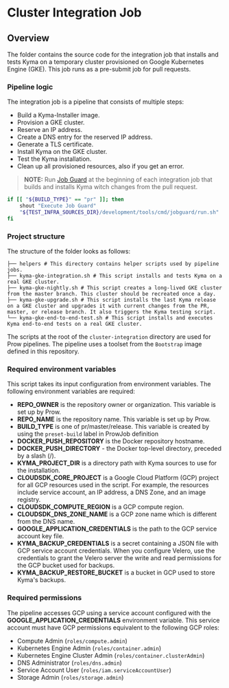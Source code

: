 # Cluster Integration Job

## Overview

The folder contains the source code for the integration job that installs and tests Kyma on a temporary cluster provisioned on Google Kubernetes Engine (GKE).
This job runs as a pre-submit job for pull requests.

### Pipeline logic

The integration job is a pipeline that consists of multiple steps:
- Build a Kyma-Installer image.
- Provision a GKE cluster.
- Reserve an IP address.
- Create a DNS entry for the reserved IP address.
- Generate a TLS certificate.
- Install Kyma on the GKE cluster.
- Test the Kyma installation.
- Clean up all provisioned resources, also if you get an error.

> **NOTE:** Run [Job Guard](./../../../development/tools/cmd/jobguard/README.md) at the beginning of each integration job that builds and installs Kyma witch changes from the pull request.
  ```bash
  if [[ "${BUILD_TYPE}" == "pr" ]]; then
      shout "Execute Job Guard"
      "${TEST_INFRA_SOURCES_DIR}/development/tools/cmd/jobguard/run.sh"
  fi
  ```   

### Project structure

The structure of the folder looks as follows:

``` 
├── helpers # This directory contains helper scripts used by pipeline jobs.
├── kyma-gke-integration.sh # This script installs and tests Kyma on a real GKE cluster.
├── kyma-gke-nightly.sh # This script creates a long-lived GKE cluster from the master branch. This cluster should be recreated once a day. 
├── kyma-gke-upgrade.sh # This script installs the last Kyma release on a GKE cluster and upgrades it with current changes from the PR, master, or release branch. It also triggers the Kyma testing script. 
└── kyma-gke-end-to-end-test.sh # This script installs and executes Kyma end-to-end tests on a real GKE cluster.
```

The scripts at the root of the `cluster-integration` directory are used for Prow pipelines. The pipeline uses a toolset from the `Bootstrap` image defined in this repository.

### Required environment variables

This script takes its input configuration from environment variables.
The following environment variables are required:

- **REPO_OWNER** is the repository owner or organization. This variable is set up by Prow.
- **REPO_NAME** is the repository name. This variable is set up by Prow.
- **BUILD_TYPE** is one of pr/master/release. This variable is created by using the `preset-build` label in ProwJob definition
- **DOCKER_PUSH_REPOSITORY** is the Docker repository hostname.
- **DOCKER_PUSH_DIRECTORY** - the Docker top-level directory, preceded by a slash (/).
- **KYMA_PROJECT_DIR** is a directory path with Kyma sources to use for the installation.
- **CLOUDSDK_CORE_PROJECT** is a Google Cloud Platform (GCP) project for all GCP resources used in the script. For example, the resources include service account, an IP address, a DNS Zone, and an image registry.
- **CLOUDSDK_COMPUTE_REGION** is a GCP compute region.
- **CLOUDSDK_DNS_ZONE_NAME** is a GCP zone name which is different from the DNS name.
- **GOOGLE_APPLICATION_CREDENTIALS** is the path to the GCP service account key file.
- **KYMA_BACKUP_CREDENTIALS** is a secret containing a JSON file with GCP service account credentials. When you configure Velero, use the credentials to grant the Velero server the write and read permissions for the GCP bucket used for backups.
- **KYMA_BACKUP_RESTORE_BUCKET** is a bucket in GCP used to store Kyma's backups.

### Required permissions

The pipeline accesses GCP using a service account configured with the **GOOGLE_APPLICATION_CREDENTIALS** environment variable.
This service account must have GCP permissions equivalent to the following GCP roles:

- Compute Admin (`roles/compute.admin`)
- Kubernetes Engine Admin (`roles/container.admin`)
- Kubernetes Engine Cluster Admin (`roles/container.clusterAdmin`)
- DNS Administrator (`roles/dns.admin`)
- Service Account User (`roles/iam.serviceAccountUser`)
- Storage Admin (`roles/storage.admin`)
